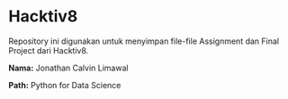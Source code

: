 # Hacktiv8

Repository ini digunakan untuk menyimpan file-file Assignment dan Final Project dari Hacktiv8.


**Nama:** Jonathan Calvin Limawal

**Path:** Python for Data Science 
